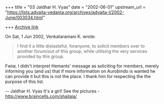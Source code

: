 +++
title = "03 Jaldhar H. Vyas"
date = "2002-06-01"
upstream_url = "https://lists.advaita-vedanta.org/archives/advaita-l/2002-June/003034.html"

+++
[Archive link](https://lists.advaita-vedanta.org/archives/advaita-l/2002-June/003034.html)

On Sat, 1 Jun 2002, Venkataramani K. wrote:

> I find it a little distasteful, foranyone, to solicit
> members over to another forum/out of this group, while utilising the very
> services provided by this group.

Fwiw, I didn't interpret Hemants' message as soliciting for members,
merely informing you (and us) that if more information on Aurobindo is
wanted he can provide it but this is not the place.  I thank him for
respecting the the purpose of this list.

--
Jaldhar H. Vyas <jaldhar at braincells.com>
It's a girl! See the pictures - http://www.braincells.com/shailaja/

